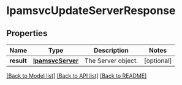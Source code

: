 # IpamsvcUpdateServerResponse

## Properties
Name | Type | Description | Notes
------------ | ------------- | ------------- | -------------
**result** | [**IpamsvcServer**](IpamsvcServer.md) | The Server object. | [optional] 

[[Back to Model list]](../README.md#documentation-for-models) [[Back to API list]](../README.md#documentation-for-api-endpoints) [[Back to README]](../README.md)


